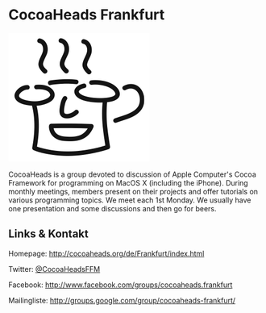 # CocoaHeads Frankfurt
![CocoaHeads Frankfurt](./cocoaheads.logo.png)

CocoaHeads is a group devoted to discussion of Apple Computer's Cocoa Framework for programming on
MacOS X (including the iPhone). During monthly meetings, members present on their projects and offer tutorials
on various programming topics. We meet each 1st Monday. We usually have one presentation and some discussions
and then go for beers.


## Links &amp; Kontakt

Homepage: <http://cocoaheads.org/de/Frankfurt/index.html>



Twitter: [@CocoaHeadsFFM](https://twitter.com/@CocoaHeadsFFM)

Facebook: <http://www.facebook.com/groups/cocoaheads.frankfurt>




Mailingliste: <http://groups.google.com/group/cocoaheads-frankfurt/>


